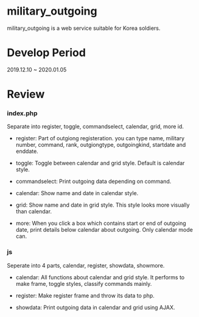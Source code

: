 # military_outgoing
military_outgoing is a web service suitable for Korea soldiers.

# Develop Period
2019.12.10 ~ 2020.01.05

# Review
### index.php
Separate into register, toggle, commandselect, calendar, grid, more id. 
- register: Part of outgiong registeration. you can type name, military number, command, rank, outgiongtype, outgoingkind, startdate and enddate.

- toggle: Toggle between calendar and grid style. Default is calendar style.

- commandselect: Print outgoing data depending on command.

- calendar: Show name and date in calendar style.

- grid: Show name and date in grid style. This style looks more visually than calendar.

- more: When you click a box which contains start or end of outgoing date, print details below calendar about outgoing. Only calendar mode can.

### js
Seperate into 4 parts, calendar, register, showdata, showmore.
- calendar: All functions about calendar and grid style. It performs to make frame, toggle styles, classify commands mainly.

- register: Make register frame and throw its data to php.

- showdata: Print outgoing data in calendar and grid using AJAX.
